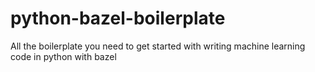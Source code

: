 # python-bazel-boilerplate
All the boilerplate you need to get started with writing machine learning code in python with bazel

